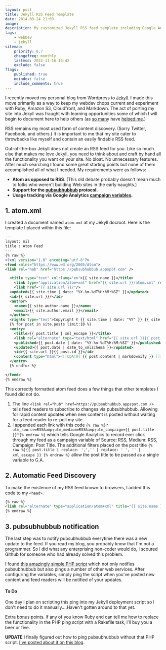 ```yaml
---
layout: post
title: Jekyll RSS Feed Template
date: 2014-03-24 21:09
image:
description: My customized Jekyll RSS feed template including Google Analytics campaign tracking and pubsubhubbub support.
tags:
    - webDev
    - jekyll
sitemap:
    priority: 0.7
    changefreq: monthly
    lastmod: 2022-11-16 16:42
    exclude: false
flags:
    published: true
    noindex: false
    include_comments: true
---
```


I recently moved my personal blog from Wordpress to [Jekyll][1]. I made this move primarily as a way to keep my webdev chops current and experiment with Ruby, Amazon S3, Cloudfront, and Markdown. The act of porting my site into Jekyll was fraught with learning opportunities some of which I will begin to document here to help others (as [so many][2] have [helped me][4].)

RSS remains my most used form of content discovery. (Sorry Twitter, Facebook, and others.) It is important to me that my site cater to throwbacks like myself and contain an easily findable RSS feed.

Out-of-the-box Jekyll does not create an RSS feed for you. Like so much else that makes me love Jekyll, you need to think about and craft by hand all the functionality you want on your site. No bloat. No unnecessary features. After much searching I found some great starting points but none of them accomplished all of what I needed. My requirements were as follows:

-   **Atom as opposed to RSS**. (This old debate probably doesn't mean much to folks who weren't building Web sites in the early naughts.)
-   **Support for the [pubsubhubbub][6] protocol.**
-   **Usage tracking via Google Analytics [campaign variables][7].**

## 1. atom.xml

I created a document named `atom.xml` at my Jekyll docroot. Here is the template I placed within this file:

```xml
---
layout: nil
title : Atom Feed
---
{% raw %}
<?xml version="1.0" encoding="utf-8"?>
<feed xmlns="https://www.w3.org/2005/Atom">
<link rel="hub" href="https://pubsubhubbub.appspot.com" />

  <title type="text" xml:lang="en">{{ site.name }}</title>
    <link type="application/atom+xml" href="{{ site.url }}/atom.xml" rel="self"/>
    <link href="{{ site.url }}/"/>
  <updated>{{ site.time | date: "%Y-%m-%dT%H:%M:%SZ" }}</updated>
  <id>{{ site.url }}/</id>
  <author>
    <name>{{ site.author.name }}</name>
    <email>{{ site.author.email }}</email>
  </author>
  <rights type="text">Copyright © {{ site.time | date: "%Y" }} {{ site.author }}. All rights reserved.</rights>
  {% for post in site.posts limit:10 %}
  <entry>
    <title>{{ post.title | xml_escape }}</title>
    <link rel="alternate" type="text/html" href="{{ site.url }}{{ post.url }}/?utm_source=RSS&amp;utm_medium=RSS&amp;utm_campaign={{ post.title | replace: ',','' | replace: ' ', '' | xml_escape }}" />
    <published>{{ post.date | date: "%Y-%m-%dT%H:%M:%SZ" }}</published>
    <updated>{{ post.date | date_to_xmlschema }}</updated>
    <id>{{ site.url }}{{ post.id }}</id>
    <content type="html"><![CDATA[ {{ post.content | markdownify }} ]]></content>
  </entry>
  {% endfor %}

</feed>
{% endraw %}
```

This correctly formatted atom feed does a few things that other templates I found did not do.

1. The line `<link rel="hub" href=https://pubsubhubbub.appspot.com />` tells feed readers to subscribe to changes via pubsubhubbub. Allowing for rapid content updates when new content is posted without waiting for a feed reader to re-poll my site.
2. I appended each link with this code `{% raw %}?utm_source=RSS&amp;utm_medium=RSS&amp;utm_campaign={{ post.title }}"{% endraw %}` which tells Google Analytics to record ever click through my feed as a campaign variable of Source: RSS, Medium: RSS, Campaign: Post Title. The additional filters placed on the post title `{% raw %}{{ post.title | replace: ',','' | replace: ' ', '' | xml_escape }} {% endraw %}` allow the post title to be passed as a single variable to G.A.

## 2. Automatic Feed Discovery

To make the existence of my RSS feed known to browsers, I added this code to my `<head>`.

```html
{% raw %}
<link rel="alternate" type="application/atom+xml" title="{{ site.name }}" href="{{ site.url }}/atom.xml" />
{% endraw %}
```

## 3. pubsubhubbub notification

The last step was to notify pubsubhubbub everytime there was a new update to the feed. If you read my blog, you probably know that I'm not a programmer. So I did what any enterprising non-coder would do, I scoured Github for someone who had already solved this problem.

I found [this amazingly simple PHP script][8] which not only notifies pubsubhubbub but also pings a number of other web services. After configuring the variables, simply ping the script when you've posted new content and feed readers will be notified of your updates.

#### To Do

One day I plan on scripting this ping into my Jekyll deployment script so I don't need to do it manually....Haven't gotten around to that yet.

Extra bonus points. If any of you know Ruby and can tell me how to replace the functionality in the PHP ping script with a Rakefile task, I'll buy you a beer or five.

**UPDATE** I finally figured out how to ping pubsubhubbub without that PHP script. [I've posted about it on this blog][9].

[1]: https://jekyllrb.com/
[2]: https://metaskills.net/2013/09/02/jekyll-tips-and-tricks/
[4]: https://paulstamatiou.com/hosting-on-amazon-s3-with-cloudfront/
[5]: https://blog.webreakstuff.com/2005/07/rss-vs-atom-you-know-for-dummies/
[6]: https://code.google.com/p/pubsubhubbub/
[7]: https://support.google.com/analytics/answer/1033863?hl=en
[8]: https://github.com/hamstu/static-ping
[9]: /how-to-notify-services-when-post-jekyll/
